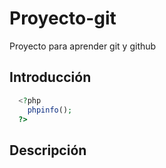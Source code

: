 # Proyecto-git
Proyecto para aprender git y github

## Introducción

```php
  <?php 
    phpinfo();
  ?>
```
## Descripción
